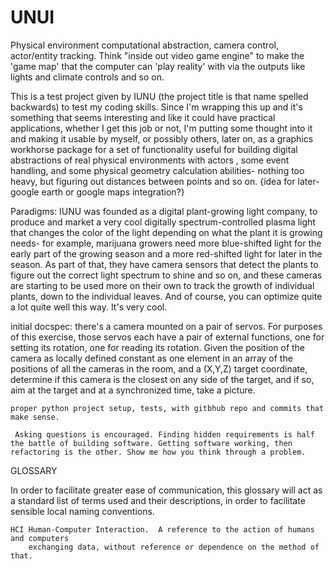 # UNUI
Physical environment computational abstraction, camera control, actor/entity tracking. Think "inside out video game engine" to make the 'game map' that the computer can 'play reality' with via the outputs like lights and climate controls and so on.

This is a test project given by IUNU (the project title is that name spelled backwards) to test my coding skills.  Since I'm wrapping this up and it's something that seems interesting and like it could have practical applications, whether I get this job or not, I'm putting some thought into it and making it usable by myself, or possibly others, later on, as a graphics workhorse package for a set of functionality useful for building digital abstractions of real physical environments with actors <entities with behavior>, some event handling, and some physical geometry calculation abilities- nothing too heavy, but figuring out distances between points and so on.  {idea for later- google earth or google maps integration?}

Paradigms: IUNU was founded as a digital plant-growing light company, to produce and market a very cool digitally spectrum-controlled plasma light that changes the color of the light depending on what the plant it is growing needs- for example, marijuana growers need more blue-shifted light for the early part of the growing season and a more red-shifted light for later in the season.  As part of that, they have camera sensors that detect the plants to figure out the correct light spectrum to shine and so on, and these cameras are starting to be used more on their own to track the growth of individual plants, down to the individual leaves. And of course, you can optimize quite a lot quite well this way. It's very cool.

initial docspec:
	there's a camera mounted on a pair of servos. For purposes of this exercise, those servos each have a pair of external functions, one for setting its rotation, one for reading its rotation. Given the position of the camera as locally defined constant as one element in an array of the positions of all the cameras in the room, and a (X,Y,Z) target coordinate, determine if this camera is the closest on any side of the target, and if so, aim at the target and at a synchronized time, take a picture.

 	proper python project setup, tests, with gitbhub repo and commits that make sense.

	 Asking questions is encouraged. Finding hidden requirements is half the battle of building software. Getting software working, then refactoring is the other. Show me how you think through a problem.


GLOSSARY

In order to facilitate greater ease of communication, this glossary will act as a standard list of terms used and their descriptions, in order to facilitate sensible local naming conventions.

	HCI	Human-Computer Interaction.  A reference to the action of humans and computers 
		exchanging data, without reference or dependence on the method of that.
